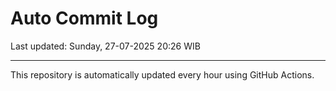 # Auto Commit Log

Last updated: Sunday, 27-07-2025 20:26 WIB

---

This repository is automatically updated every hour using GitHub Actions.
